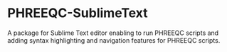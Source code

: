 # PHREEQC-SublimeText
A package for Sublime Text editor enabling to run PHREEQC scripts and adding syntax highlighting and navigation features for PHREEQC scripts.
